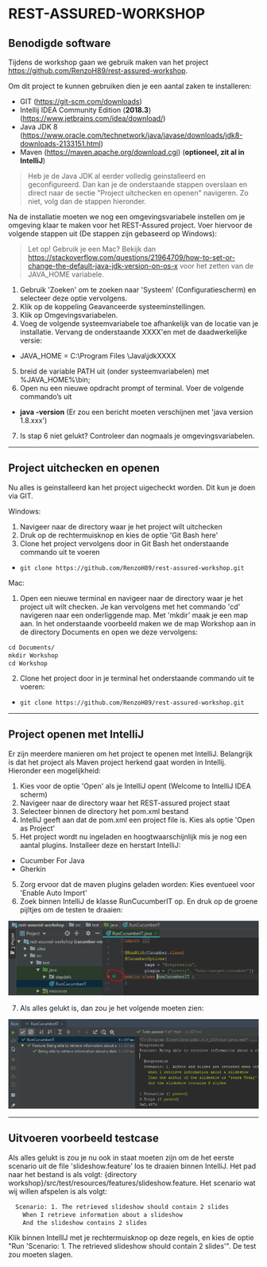 # REST-ASSURED-WORKSHOP

## Benodigde software

Tijdens de workshop gaan we gebruik maken van het project https://github.com/RenzoH89/rest-assured-workshop.

Om dit project te kunnen gebruiken dien je een aantal zaken te installeren:

*	GIT (https://git-scm.com/downloads)
*	Intellij IDEA Community Edition (**2018.3**) (https://www.jetbrains.com/idea/download/)
*	Java JDK 8 (https://www.oracle.com/technetwork/java/javase/downloads/jdk8-downloads-2133151.html)
*	Maven (https://maven.apache.org/download.cgi) (**optioneel, zit al in IntelliJ**) 

> Heb je de Java JDK al eerder volledig geinstalleerd en geconfigureerd. Dan kan je de onderstaande stappen overslaan en direct naar de sectie "Project uitchecken en openen" navigeren. Zo niet, volg dan de stappen hieronder.

Na de installatie moeten we nog een omgevingsvariabele instellen om je omgeving klaar te maken voor het REST-Assured project. Voer hiervoor de volgende stappen uit (De stappen zijn gebaseerd op Windows):

> Let op! Gebruik je een Mac? Bekijk dan https://stackoverflow.com/questions/21964709/how-to-set-or-change-the-default-java-jdk-version-on-os-x voor het zetten van de JAVA_HOME variabele.

1.	Gebruik 'Zoeken' om te zoeken naar 'Systeem' (Configuratiescherm) en selecteer deze optie vervolgens.
2.	Klik op de koppeling Geavanceerde systeeminstellingen.
3.	Klik op Omgevingsvariabelen.
4.	Voeg de volgende systeemvariabele toe afhankelijk van de locatie van je installatie. Vervang de onderstaande XXXX'en met de daadwerkelijke versie:
  * JAVA_HOME =  C:\Program Files \Java\jdkXXXX
5.	breid de variable PATH uit (onder systeemvariabelen) met %JAVA_HOME%\bin;
6.	Open nu een nieuwe opdracht prompt of terminal. Voer de volgende commando’s uit
  * **java -version** (Er zou een bericht moeten verschijnen met 'java version 1.8.xxx')
7. Is stap 6 niet gelukt? Controleer dan nogmaals je omgevingsvariabelen.

---

## Project uitchecken en openen
Nu alles is geinstalleerd kan het project uigecheckt worden. Dit kun je doen via GIT.

Windows:
1. Navigeer naar de directory waar je het project wilt uitchecken
2. Druk op de rechtermuisknop en kies de optie 'Git Bash here' 
2. Clone het project vervolgens door in Git Bash het onderstaande commando uit te voeren
* ``` git clone https://github.com/RenzoH89/rest-assured-workshop.git ``` 
  
Mac:
1. Open een nieuwe terminal en navigeer naar de directory waar je het project uit wilt checken. 
Je kan vervolgens met het commando 'cd' navigeren naar een onderliggende map. Met 'mkdir' maak je een map aan. In het onderstaande voorbeeld maken we de map Workshop aan in de directory Documents en open we deze vervolgens:

```
cd Documents/
mkdir Workshop
cd Workshop
```

2. Clone het project door in je terminal het onderstaande commando uit te voeren:
* ``` git clone https://github.com/RenzoH89/rest-assured-workshop.git ```   
 ---
 
## Project openen met IntelliJ
Er zijn meerdere manieren om het project te openen met IntelliJ. Belangrijk is dat het project als Maven project herkend gaat worden in Intellij. Hieronder een mogelijkheid:

1. Kies voor de optie 'Open' als je IntelliJ opent (Welcome to IntelliJ IDEA scherm)
2. Navigeer naar de directory waar het REST-assured project staat
3. Selecteer binnen de directory het pom.xml bestand
4. IntelliJ geeft aan dat de pom.xml een project file is. Kies als optie 'Open as Project'
5. Het project wordt nu ingeladen en hoogtwaarschijnlijk mis je nog een aantal plugins. Installeer deze en herstart IntelliJ:
  * Cucumber For Java
  * Gherkin
5. Zorg ervoor dat de maven plugins geladen worden: Kies eventueel voor 'Enable Auto Import'  
6. Zoek binnen IntelliJ de klasse RunCucumberIT op. En druk op de groene pijltjes om de testen te draaien:

![CucumberRunnerIT](https://github.com/RenzoH89/rest-assured-workshop/blob/master/screenshots/runCucumber.PNG)

7. Als alles gelukt is, dan zou je het volgende moeten zien:

![TestRunSuccess](https://github.com/RenzoH89/rest-assured-workshop/blob/master/screenshots/runSuccess.PNG)

---

## Uitvoeren voorbeeld testcase
Als alles gelukt is zou je nu ook in staat moeten zijn om de het eerste scenario uit de file 'slideshow.feature' los te draaien binnen IntelliJ.
Het pad naar het bestand is als volgt: {directory workshop}/src/test/resources/features/slideshow.feature. Het scenario wat wij willen afspelen is als volgt:

```
  Scenario: 1. The retrieved slideshow should contain 2 slides
    When I retrieve information about a slideshow
    And the slideshow contains 2 slides
```

Klik binnen IntellIJ met je rechtermuisknop op deze regels, en kies de optie "Run 'Scenario: 1. The retrieved slideshow should contain 2 slides'". De test zou moeten slagen.
  




  
